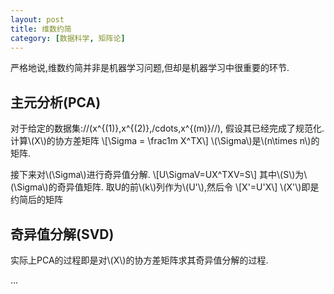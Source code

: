 ```yaml
---
layout: post
title: 维数约简
category: [数据科学, 矩阵论]
---
```


严格地说,维数约简并非是机器学习问题,但却是机器学习中很重要的环节.
<!--exerpt-->

## 主元分析(PCA)

对于给定的数据集://(x^{(1)},x^{(2)},/cdots,x^{(m)}//),
假设其已经完成了规范化.
计算\\(X\\)的协方差矩阵
\\[\Sigma = \frac1m X^TX\\]
\\(\Sigma\\)是\\(n\times n\\)的矩阵.

接下来对\\(\Sigma\\)进行奇异值分解.
\\[U\SigmaV=UX^TXV=S\\]
其中\\(S\\)为\\(\Sigma\\)的奇异值矩阵.
取U的前\\(k\\)列作为\\(U'\\),然后令
\\[X'=U'X\\]
\\(X'\\)即是约简后的矩阵

## 奇异值分解(SVD)

实际上PCA的过程即是对\\(X\\)的协方差矩阵求其奇异值分解的过程.

...